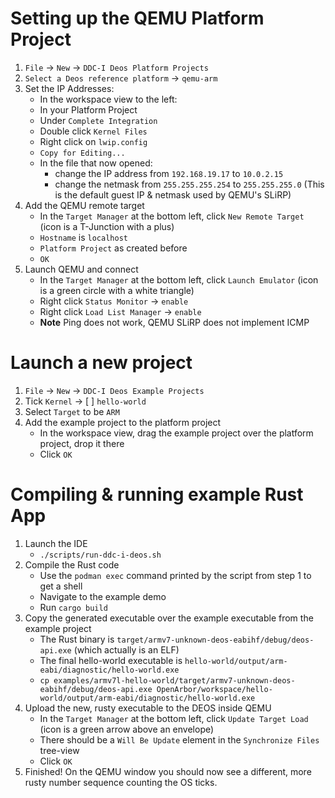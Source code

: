 # Setting up the QEMU Platform Project

1. `File` -> `New` -> `DDC-I Deos Platform Projects`
2. `Select a Deos reference platform` -> `qemu-arm`
3. Set the IP Addresses:
   - In the workspace view to the left:
   - In your Platform Project
   - Under `Complete Integration`
   - Double click `Kernel Files`
   - Right click on `lwip.config`
   - `Copy for Editing...`
   - In the file that now opened:
     - change the IP address from `192.168.19.17` to `10.0.2.15`
     - change the netmask from `255.255.255.254` to `255.255.255.0`
       (This is the default guest IP & netmask used by QEMU's SLiRP)
4. Add the QEMU remote target
   - In the `Target Manager` at the bottom left, click `New Remote Target` (icon is a T-Junction with a plus)
   - `Hostname` is `localhost`
   - `Platform Project` as created before
   - `OK`
5. Launch QEMU and connect
   - In the `Target Manager` at the bottom left, click `Launch Emulator` (icon is a green circle with a white triangle)
   - Right click `Status Monitor` -> `enable`
   - Right click `Load List Manager` -> `enable`
   - **Note** Ping does not work, QEMU SLiRP does not implement ICMP

# Launch a new project

1. `File` -> `New` -> `DDC-I Deos Example Projects`
2. Tick `Kernel` -> [ ] `hello-world`
3. Select `Target` to be `ARM`
4. Add the example project to the platform project
   - In the workspace view, drag the example project over the platform project, drop it there
   - Click `OK`

# Compiling & running example Rust App

1. Launch the IDE
   - `./scripts/run-ddc-i-deos.sh`
2. Compile the Rust code
   - Use the `podman exec` command printed by the script from step 1 to get a shell
   - Navigate to the example demo
   - Run `cargo build`
3. Copy the generated executable over the example executable from the example project
   - The Rust binary is `target/armv7-unknown-deos-eabihf/debug/deos-api.exe` (which actually is an ELF)
   - The final hello-world executable is `hello-world/output/arm-eabi/diagnostic/hello-world.exe`
   - `cp examples/armv7l-hello-world/target/armv7-unknown-deos-eabihf/debug/deos-api.exe OpenArbor/workspace/hello-world/output/arm-eabi/diagnostic/hello-world.exe`
4. Upload the new, rusty executable to the DEOS inside QEMU
   - In the `Target Manager` at the bottom left, click `Update Target Load` (icon is a green arrow above an envelope)
   - There should be a `Will Be Update` element in the `Synchronize Files` tree-view
   - Click `OK`
5. Finished! On the QEMU window you should now see a different, more rusty number sequence counting the OS ticks.
